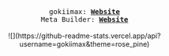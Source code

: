<p align="center">
  <samp>
    gokiimax:
    <b><a href="https://gokiimax.github.io/">Website</a></b>
  </samp>
  <br>
  <samp>
    Meta Builder:
    <b><a href="https://gokiimax.github.io/meta-builder">Website</a></b>
  </samp>
<br>
<br>
  ![](https://github-readme-stats.vercel.app/api?username=gokiimax&theme=rose_pine)
</p>
